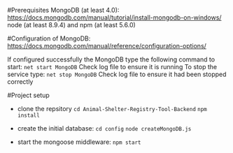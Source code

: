 #Prerequisites
 MongoDB (at least 4.0): https://docs.mongodb.com/manual/tutorial/install-mongodb-on-windows/
 node (at least 8.9.4) and npm (at least 5.6.0)

#Configuration of MongoDB:
https://docs.mongodb.com/manual/reference/configuration-options/

If configured successfully the MongoDB type the following command to start:
```net start MongoDB```
Check log file to ensure it is running
To stop the service type:
```net stop MongoDB```
Check log file to ensure it had been stopped correctly

#Project setup
- clone the repsitory
```cd Animal-Shelter-Registry-Tool-Backend```
```npm install```

- create the initial database:
```cd config```
```node createMongoDB.js```

- start the mongoose middleware:
```npm start```
